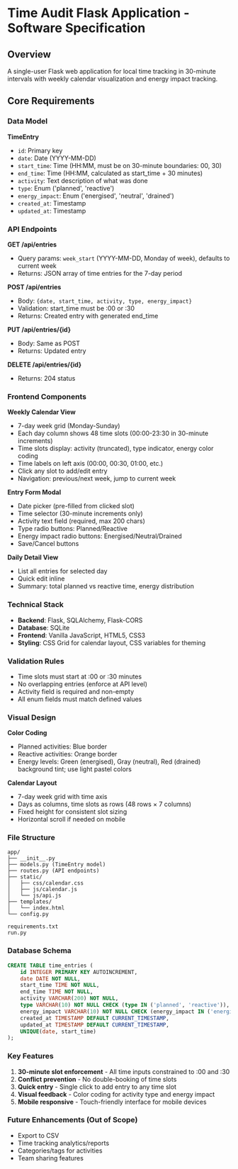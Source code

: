 # Time Audit Flask Application - Software Specification

## Overview
A single-user Flask web application for local time tracking in 30-minute intervals with weekly calendar visualization and energy impact tracking.

## Core Requirements

### Data Model
**TimeEntry**
- `id`: Primary key
- `date`: Date (YYYY-MM-DD)
- `start_time`: Time (HH:MM, must be on 30-minute boundaries: 00, 30)
- `end_time`: Time (HH:MM, calculated as start_time + 30 minutes)
- `activity`: Text description of what was done
- `type`: Enum ('planned', 'reactive')
- `energy_impact`: Enum ('energised', 'neutral', 'drained')
- `created_at`: Timestamp
- `updated_at`: Timestamp

### API Endpoints

**GET /api/entries**
- Query params: `week_start` (YYYY-MM-DD, Monday of week), defaults to current week
- Returns: JSON array of time entries for the 7-day period

**POST /api/entries**
- Body: `{date, start_time, activity, type, energy_impact}`
- Validation: start_time must be :00 or :30
- Returns: Created entry with generated end_time

**PUT /api/entries/{id}**
- Body: Same as POST
- Returns: Updated entry

**DELETE /api/entries/{id}**
- Returns: 204 status

### Frontend Components

**Weekly Calendar View**
- 7-day week grid (Monday-Sunday)
- Each day column shows 48 time slots (00:00-23:30 in 30-minute increments)
- Time slots display: activity (truncated), type indicator, energy color coding
- Time labels on left axis (00:00, 00:30, 01:00, etc.)
- Click any slot to add/edit entry
- Navigation: previous/next week, jump to current week

**Entry Form Modal**
- Date picker (pre-filled from clicked slot)
- Time selector (30-minute increments only)
- Activity text field (required, max 200 chars)
- Type radio buttons: Planned/Reactive
- Energy impact radio buttons: Energised/Neutral/Drained
- Save/Cancel buttons

**Daily Detail View**
- List all entries for selected day
- Quick edit inline
- Summary: total planned vs reactive time, energy distribution

### Technical Stack
- **Backend**: Flask, SQLAlchemy, Flask-CORS
- **Database**: SQLite
- **Frontend**: Vanilla JavaScript, HTML5, CSS3
- **Styling**: CSS Grid for calendar layout, CSS variables for theming

### Validation Rules
- Time slots must start at :00 or :30 minutes
- No overlapping entries (enforce at API level)
- Activity field is required and non-empty
- All enum fields must match defined values

### Visual Design
**Color Coding**
- Planned activities: Blue border
- Reactive activities: Orange border
- Energy levels: Green (energised), Gray (neutral), Red (drained) background tint; use light pastel colors

**Calendar Layout**
- 7-day week grid with time axis
- Days as columns, time slots as rows (48 rows × 7 columns)
- Fixed height for consistent slot sizing
- Horizontal scroll if needed on mobile

### File Structure
```
app/
├── __init__.py
├── models.py (TimeEntry model)
├── routes.py (API endpoints)
├── static/
│   ├── css/calendar.css
│   ├── js/calendar.js
│   └── js/api.js
├── templates/
│   └── index.html
└── config.py

requirements.txt
run.py
```

### Database Schema
```sql
CREATE TABLE time_entries (
    id INTEGER PRIMARY KEY AUTOINCREMENT,
    date DATE NOT NULL,
    start_time TIME NOT NULL,
    end_time TIME NOT NULL,
    activity VARCHAR(200) NOT NULL,
    type VARCHAR(10) NOT NULL CHECK (type IN ('planned', 'reactive')),
    energy_impact VARCHAR(10) NOT NULL CHECK (energy_impact IN ('energised', 'neutral', 'drained')),
    created_at TIMESTAMP DEFAULT CURRENT_TIMESTAMP,
    updated_at TIMESTAMP DEFAULT CURRENT_TIMESTAMP,
    UNIQUE(date, start_time)
);
```

### Key Features
1. **30-minute slot enforcement** - All time inputs constrained to :00 and :30
2. **Conflict prevention** - No double-booking of time slots
3. **Quick entry** - Single click to add entry to any time slot
4. **Visual feedback** - Color coding for activity type and energy impact
5. **Mobile responsive** - Touch-friendly interface for mobile devices

### Future Enhancements (Out of Scope)
- Export to CSV
- Time tracking analytics/reports
- Categories/tags for activities
- Team sharing features